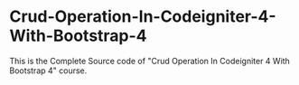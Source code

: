 # Crud-Operation-In-Codeigniter-4-With-Bootstrap-4
This is the Complete Source code of "Crud Operation In Codeigniter 4 With Bootstrap 4" course.
